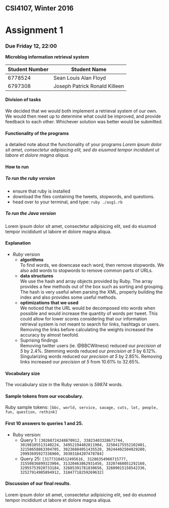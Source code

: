 ## CSI4107, Winter 2016
# Assignment 1
### Due Friday 12, 22:00
**Microblog information retrieval system**

|Student Number|Student Name|
|---|---|
|6778524|Sean Louis Alan Floyd|
|6797308|Joseph Patrick Ronald Killeen|

#### Division of tasks

We decided that we would both implement a retrieval system of our own. We would then meet up to determine what could be improved, and provide feedback to each other. Whichever solution was better would be submitted.

#### Functionality of the programs
a detailed note about the functionality of your programs
_Lorem ipsum dolor sit amet, consectetur adipisicing elit, sed do eiusmod
tempor incididunt ut labore et dolore magna aliqua._

#### How to run

##### To run the ruby version

+ ensure that ruby is installed
+ download the files containing the tweets, stopwords, and questions.
+ head over to your terminal, and type: `ruby ./asg1.rb`

##### To run the Java version
Lorem ipsum dolor sit amet, consectetur adipisicing elit, sed do eiusmod tempor incididunt ut labore et dolore magna aliqua.

#### Explanation
+ _Ruby_ version
  + **algorithms**  
  To find words, we downcase each word, then remove stopwords. We also add words to stopwords to remove common parts of URLs.
  + **data structures**  
  We use the hash and array objects provided by Ruby. The array provides a few methods out of the box such as sorting and grouping. The hash is very useful when parsing the XML, properly building the index and also provides some useful methods.
  + **optimizations that we used**  
  We noticed that the URL would be decomposed into words when possible and would increase the quantity of words per tweet. This could allow for lower scores considering that our information retrieval system is not meant to search for links, hashtags or users. Removing the links before calculating the weights increased the accuracy by almost twofold.
  + Suprising findings  
  Removing twitter users (ie. @BBCWitness) reduced our _precision at 5_ by 2.4%.
  Stemming words reduced our _precision at 5_ by 6.12%.
  Singularizing words reduced our _precision at 5_ by 2.85%.
  Removing links increased our _precision at 5_ from 10.61% to 32.65%.

#### Vocabulary size
The vocabulary size in the Ruby version is _59874_ words.

#### Sample tokens from our vocabulary.
Ruby sample tokens: `[bbc, world, service, savage, cuts, lot, people, fun, question, rethink]`

#### First 10 answers to queries 1 and 25.
- Ruby version:
  - Query 1: `[30260724248870912, 33823403328671744, 30198105513140224, 34952194402811904, 32504175552102401, 32158658863304705, 30236884051435520, 30244402504929280, 29993695927336960, 30303184207478784]`
  - Query 25: `[31773184512495616, 31286354960715777, 31550836899323904, 31320463862931456, 33207460051292160, 32955753920733184, 32685391781830656, 32609015158542336, 32527914905894912, 31847718259269632]`

#### Discussion of our final results.
 Lorem ipsum dolor sit amet, consectetur adipisicing elit, sed do eiusmod tempor incididunt ut labore et dolore magna aliqua.
